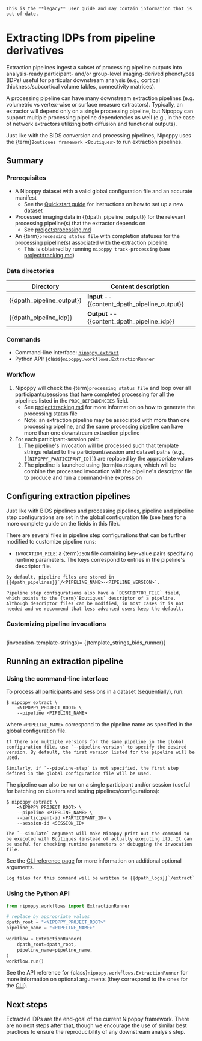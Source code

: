 ```{attention}
This is the **legacy** user guide and may contain information that is out-of-date.
```

# Extracting IDPs from pipeline derivatives

Extraction pipelines ingest a subset of processing pipeline outputs into analysis-ready participant- and/or group-level imaging-derived phenotypes (IDPs) useful for particular downstream analysis (e.g., cortical thickness/subcortical volume tables, connectivity matrices).

A processing pipeline can have many downstream extraction pipelines (e.g. volumetric vs vertex-wise or surface measure extractors). Typically, an extractor will depend only on a single processing pipeline, but Nipoppy can support multiple processing pipeline dependencies as well (e.g., in the case of network extractors utilizing both diffusion and functional outputs).

<!-- Another difference between extractor pipelines and processing pipelines is that extractor pipelines are generally tailored for specific downstream analyses, while processing pipelines are more general-purpose. In terms of implementation, extraction pipelines are less likely to be containerized (though we highly encourage it), or they might reuse the container that generated the processed output instead of their own container. -->

Just like with the BIDS conversion and processing pipelines, Nipoppy uses the {term}`Boutiques framework <Boutiques>` to run extraction pipelines.


## Summary

### Prerequisites

- A Nipoppy dataset with a valid global configuration file and an accurate manifest
    - See the [Quickstart guide](../../overview/quickstart/index.md) for instructions on how to set up a new dataset
- Processed imaging data in {{dpath_pipeline_output}} for the relevant processing pipeline(s) that the extractor depends on
    - See <project:processing.md>
- An {term}`processing status file` with completion statuses for the processing pipeline(s) associated with the extraction pipeline.
    - This is obtained by running `nipoppy track-processing` (see <project:tracking.md>)

### Data directories

| Directory | Content description |
|---|---|
| {{dpath_pipeline_output}} | **Input** -- {{content_dpath_pipeline_output}} |
| {{dpath_pipeline_idp}} | **Output** -- {{content_dpath_pipeline_idp}} |

### Commands

- Command-line interface: [`nipoppy extract`](<project:../../cli_reference/extract.md>)
- Python API: {class}`nipoppy.workflows.ExtractionRunner`

### Workflow

1. Nipoppy will check the {term}`processing status file` and loop over all participants/sessions that have completed processing for all the pipelines listed in the `PROC_DEPENDENCIES` field.
    - See <project:tracking.md> for more information on how to generate the processing status file
    - Note: an extraction pipeline may be associated with more than one processing pipeline, and the same processing pipeline can have more than one downstream extraction pipeline
2. For each participant-session pair:
    1. The pipeline's invocation will be processed such that template strings related to the participant/session and dataset paths (e.g., `[[NIPOPPY_PARTICIPANT_ID]]`) are replaced by the appropriate values
    2. The pipeline is launched using {term}`Boutiques`, which will be combine the processed invocation with the pipeline's descriptor file to produce and run a command-line expression

## Configuring extraction pipelines

Just like with BIDS pipelines and processing pipelines, pipeline and pipeline step configurations are set in the global configuration file (see [here](./global_config.md) for a more complete guide on the fields in this file).

There are several files in pipeline step configurations that can be further modified to customize pipeline runs:
- `INVOCATION_FILE`: a {term}`JSON` file containing key-value pairs specifying runtime parameters. The keys correspond to entries in the pipeline's descriptor file.

```{note}
By default, pipeline files are stored in {{dpath_pipelines}}`/<PIPELINE_NAME>-<PIPELINE_VERSION>`.
```

```{warning}
Pipeline step configurations also have a `DESCRIPTOR_FILE` field, which points to the {term}`Boutiques` descriptor of a pipeline. Although descriptor files can be modified, in most cases it is not needed and we recommend that less advanced users keep the default.
```

### Customizing pipeline invocations

```{include} ./inserts/boutiques_stub.md
```

(invocation-template-strings)=
{{template_strings_bids_runner}}

## Running an extraction pipeline

### Using the command-line interface

To process all participants and sessions in a dataset (sequentially), run:
```console
$ nipoppy extract \
    <NIPOPPY_PROJECT_ROOT> \
    --pipeline <PIPELINE_NAME>
```
where `<PIPELINE_NAME>` correspond to the pipeline name as specified in the global configuration file.

```{note}
If there are multiple versions for the same pipeline in the global configuration file, use `--pipeline-version` to specify the desired version. By default, the first version listed for the pipeline will be used.

Similarly, if `--pipeline-step` is not specified, the first step defined in the global configuration file will be used.
```

The pipeline can also be run on a single participant and/or session (useful for batching on clusters and testing pipelines/configurations):
```console
$ nipoppy extract \
    <NIPOPPY_PROJECT_ROOT> \
    --pipeline <PIPELINE_NAME> \
    --participant-id <PARTICIPANT_ID> \
    --session-id <SESSION_ID>
```

```{hint}
The `--simulate` argument will make Nipoppy print out the command to be executed with Boutiques (instead of actually executing it). It can be useful for checking runtime parameters or debugging the invocation file.
```

See the [CLI reference page](<project:../../cli_reference/extract.md>) for more information on additional optional arguments.

```{note}
Log files for this command will be written to {{dpath_logs}}`/extract`
```

### Using the Python API

```python
from nipoppy.workflows import ExtractionRunner

# replace by appropriate values
dpath_root = "<NIPOPPY_PROJECT_ROOT>"
pipeline_name = "<PIPELINE_NAME>"

workflow = ExtractionRunner(
    dpath_root=dpath_root,
    pipeline_name=pipeline_name,
)
workflow.run()
```

See the API reference for {class}`nipoppy.workflows.ExtractionRunner` for more information on optional arguments (they correspond to the ones for the [CLI](<project:../../cli_reference/extract.md>)).

## Next steps

Extracted IDPs are the end-goal of the current Nipoppy framework. There are no next steps after that, though we encourage the use of similar best practices to ensure the reproducibility of any downstream analysis step.
